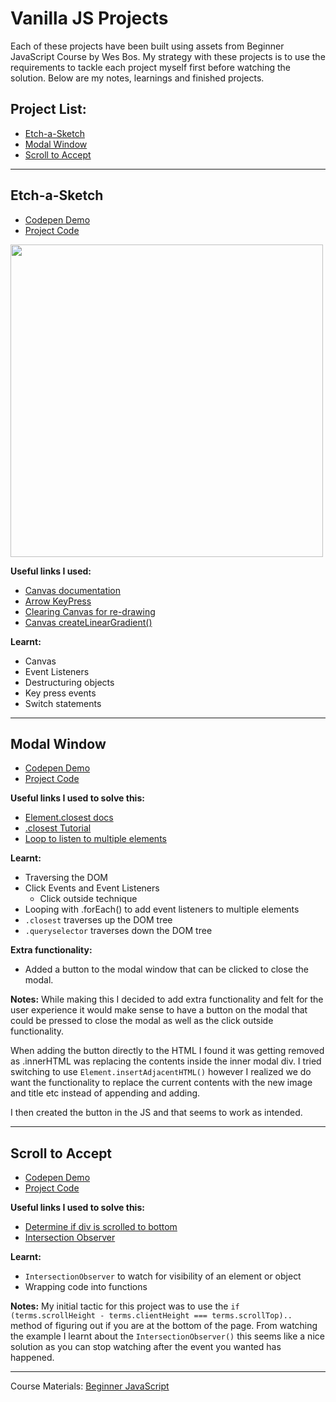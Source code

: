 # Vanilla JS Projects

Each of these projects have been built using assets from Beginner JavaScript Course by Wes Bos. My strategy with these projects is to use the requirements to tackle each project myself first before watching the solution. Below are my notes, learnings and finished projects. 

## Project List:
* [Etch-a-Sketch](#Etch-a-Sketch)
* [Modal Window](#Modal-Window)
* [Scroll to Accept](#Scroll-to-Accept)

---
## Etch-a-Sketch
* [Codepen Demo](https://codepen.io/leannethng/pen/dyPBggo)
* [Project Code](https://github.com/leannethng/beginner-javascript/tree/master/exercises/33-Etch-a-Sketch)

 <img src="https://github.com/leannethng/beginner-javascript/blob/e46ff9f07a33542fdfd4209c9288341b917c5cac/exercises/33%20-%20Etch-a-Sketch/Etch-a-Sketch.gif" width='500'/>
 
 **Useful links I used:** 
 * [Canvas documentation](https://developer.mozilla.org/en-US/docs/Web/API/CanvasRenderingContext2D)
 * [Arrow KeyPress](https://stackoverflow.com/questions/5597060/detecting-arrow-key-presses-in-javascript)
 * [Clearing Canvas for re-drawing](https://stackoverflow.com/questions/2142535/how-to-clear-the-canvas-for-redrawing)
 * [Canvas createLinearGradient()](https://www.w3schools.com/tags/canvas_createlineargradient.asp)
 
 **Learnt:** 
 - Canvas 
 - Event Listeners 
 - Destructuring objects 
 - Key press events 
 - Switch statements
 

---
## Modal Window
* [Codepen Demo](https://codepen.io/leannethng/pen/bGNXJOb)
* [Project Code](https://github.com/leannethng/beginner-javascript/tree/master/exercises/34-Click-Outside)

**Useful links I used to solve this:**
* [Element.closest docs](https://developer.mozilla.org/en-US/docs/Web/API/Element/closest)
* [.closest Tutorial](https://allthingssmitty.com/2019/03/25/using-closest-to-return-the-correct-dom-element/)
* [Loop to listen to multiple elements](https://flaviocopes.com/how-to-add-event-listener-multiple-elements-javascript/)

**Learnt:**
- Traversing the DOM
- Click Events and Event Listeners
  - Click outside technique
- Looping with .forEach() to add event listeners to multiple elements
- `.closest` traverses up the DOM tree
- `.queryselector` traverses down the DOM tree

**Extra functionality:** 
- Added a button to the modal window that can be clicked to close the modal.

**Notes:**
While making this I decided to add extra functionality and felt for the user experience it would make sense to have a button on the modal that could be pressed to close the modal as well as the click outside functionality.

When adding the button directly to the HTML I found it was getting removed as .innerHTML was replacing the contents inside the inner modal div. I tried switching to use `Element.insertAdjacentHTML()` however I realized we do want the functionality to replace the current contents with the new image and title etc instead of appending and adding.

I then created the button in the JS and that seems to work as intended. 

---

## Scroll to Accept
* [Codepen Demo](https://codepen.io/leannethng/pen/wvawmEy)
* [Project Code](https://github.com/leannethng/beginner-javascript/tree/master/exercises/35-Scroll-To-Accept)

**Useful links I used to solve this:** 
* [Determine if div is scrolled to bottom](https://stackoverflow.com/questions/876115/how-can-i-determine-if-a-div-is-scrolled-to-the-bottom)
* [Intersection Observer](https://developer.mozilla.org/en-US/docs/Web/API/Intersection_Observer_API)

**Learnt:**
- `IntersectionObserver` to watch for visibility of an element or object
- Wrapping code into functions

**Notes:**
My initial tactic for this project was to use the `if (terms.scrollHeight - terms.clientHeight === terms.scrollTop)..` method of figuring out if you are at the bottom of the page. From watching the example I learnt about the `IntersectionObserver()` this seems like a nice solution as you can stop watching after the event you wanted has happened.

---

Course Materials: [Beginner JavaScript](https://BeginnerJavaScript.com)



